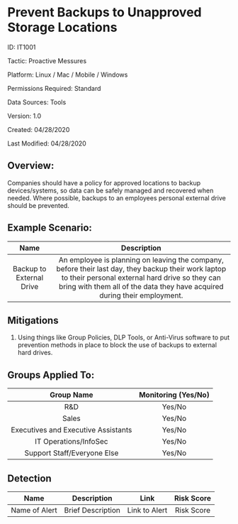 # **Prevent Backups to Unapproved Storage Locations**

ID: IT1001

Tactic: Proactive Messures

Platform: Linux / Mac / Mobile / Windows

Permissions Required: Standard

Data Sources: Tools

Version: 1.0

Created: 04/28/2020

Last Modified: 04/28/2020


## **Overview:**
Companies should have a policy for approved locations to backup devices/systems, so data can be safely managed and recovered when needed. Where possible, backups to an employees personal external drive should be prevented.


## **Example Scenario:**
| Name | Description |
| :---:| :---:|
|Backup to External Drive | An employee is planning on leaving the company, before their last day, they backup their work laptop to their personal external hard drive so they can bring with them all of the data they have acquired during their employment.  |


## **Mitigations**
1. Using things like Group Policies, DLP Tools, or Anti-Virus software to put prevention methods in place to block the use of backups to external hard drives.



## **Groups Applied To:**
| Group Name | Monitoring (Yes/No) |
| :---: | :---:|
| R&D	| Yes/No |
| Sales | Yes/No |
| Executives and Executive Assistants |	Yes/No |
| IT Operations/InfoSec	| Yes/No |
|Support Staff/Everyone Else | Yes/No|

## **Detection**
| Name | Description | Link | Risk Score |
| :---: | :---:|:---: | :---:|
| Name of Alert | Brief Description | Link to Alert | Risk Score|   





